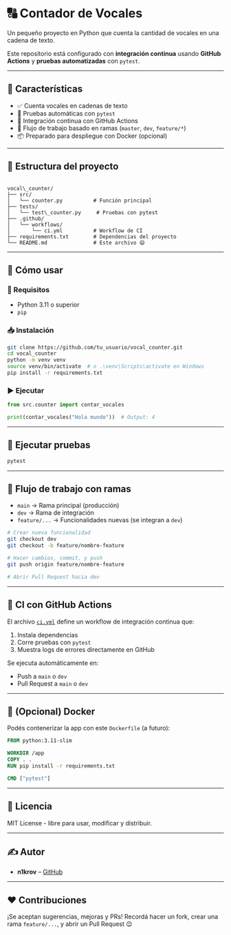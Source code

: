 # 🔠 Contador de Vocales

Un pequeño proyecto en Python que cuenta la cantidad de vocales en una cadena de texto.

Este repositorio está configurado con **integración continua** usando **GitHub Actions** y **pruebas automatizadas** con `pytest`.

---

## 🚀 Características

- ✅ Cuenta vocales en cadenas de texto
- 🧪 Pruebas automáticas con `pytest`
- 🔄 Integración continua con GitHub Actions
- 🌱 Flujo de trabajo basado en ramas (`master`, `dev`, `feature/*`)
- 📦 Preparado para despliegue con Docker (opcional)

---

## 📁 Estructura del proyecto

```

vocal\_counter/
├── src/
│   └── counter.py          # Función principal
├── tests/
│   └── test\_counter.py     # Pruebas con pytest
├── .github/
│   └── workflows/
│       └── ci.yml          # Workflow de CI
├── requirements.txt        # Dependencias del proyecto
└── README.md               # Este archivo 😄

````

---

## 🧠 Cómo usar

### 🔧 Requisitos

- Python 3.11 o superior
- `pip`

### 📥 Instalación

```bash
git clone https://github.com/tu_usuario/vocal_counter.git
cd vocal_counter
python -m venv venv
source venv/bin/activate  # o .\venv\Scripts\activate en Windows
pip install -r requirements.txt
````

### ▶️ Ejecutar

```python
from src.counter import contar_vocales

print(contar_vocales("Hola mundo"))  # Output: 4
```

---

## 🧪 Ejecutar pruebas

```bash
pytest
```

---

## 🔄 Flujo de trabajo con ramas

* `main` → Rama principal (producción)
* `dev` → Rama de integración
* `feature/...` → Funcionalidades nuevas (se integran a `dev`)

```bash
# Crear nueva funcionalidad
git checkout dev
git checkout -b feature/nombre-feature

# Hacer cambios, commit, y push
git push origin feature/nombre-feature

# Abrir Pull Request hacia dev
```

---

## 🤖 CI con GitHub Actions

El archivo [`ci.yml`](.github/workflows/ci.yml) define un workflow de integración continua que:

1. Instala dependencias
2. Corre pruebas con `pytest`
3. Muestra logs de errores directamente en GitHub

Se ejecuta automáticamente en:

* Push a `main` o `dev`
* Pull Request a `main` o `dev`

---

## 🐳 (Opcional) Docker

Podés contenerizar la app con este `Dockerfile` (a futuro):

```dockerfile
FROM python:3.11-slim

WORKDIR /app
COPY . .
RUN pip install -r requirements.txt

CMD ["pytest"]
```

---

## 📜 Licencia

MIT License - libre para usar, modificar y distribuir.

---

## ✍️ Autor

* **n1krov** – [GitHub](https://github.com/n1krov)

---

## ❤️ Contribuciones

¡Se aceptan sugerencias, mejoras y PRs!
Recordá hacer un fork, crear una rama `feature/...`, y abrir un Pull Request 😉
